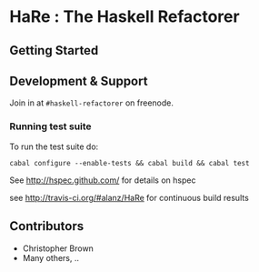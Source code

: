 # HaRe : The Haskell Refactorer

## Getting Started

## Development & Support

Join in at `#haskell-refactorer` on freenode.

### Running test suite

To run the test suite do:

    cabal configure --enable-tests && cabal build && cabal test

See http://hspec.github.com/ for details on hspec

see http://travis-ci.org/#alanz/HaRe for continuous build results

## Contributors

 * Christopher Brown
 * Many others, ..

